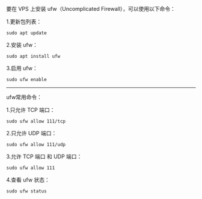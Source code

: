要在 VPS 上安装 ufw（Uncomplicated Firewall），可以使用以下命令：

1.更新包列表：
````
sudo apt update
````

2.安装 ufw：
````
sudo apt install ufw
````

3.启用 ufw：
````
sudo ufw enable
````

--------------------------------------------------------------------

ufw常用命令：

1.只允许 TCP 端口：
````
sudo ufw allow 111/tcp
````

2.只允许 UDP 端口：
````
sudo ufw allow 111/udp
````

3.允许 TCP 端口 和 UDP 端口：
````
sudo ufw allow 111
````

4.查看 ufw 状态：
````
sudo ufw status
````

